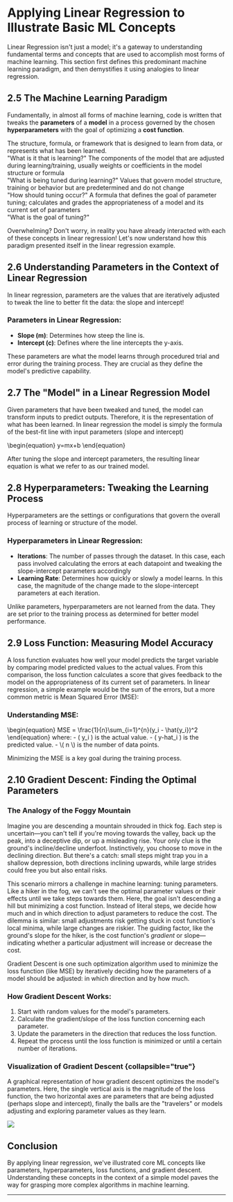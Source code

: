 # Applying Linear Regression to Illustrate Basic ML Concepts

Linear Regression isn't just a model; it's a gateway to understanding fundamental terms and concepts that are used to accomplish most forms of machine learning. This section first defines this predominant machine learning paradigm, and then demystifies it using analogies to linear regression.

## 2.5 The Machine Learning Paradigm

Fundamentally, in almost all forms of machine learning, code is written that tweaks the <b>parameters</b> of a <b>model</b> in a process governed by the chosen <b>hyperparameters</b> with the goal of optimizing a <b>cost function</b>.

<deflist style="medium">
    <def title="Model">
        The structure, formula, or framework that is designed to learn from data, or represents what has been learned.
        <br/><format style="italic">"What is it that is learning?"</format>
    </def>
    <def title="Parameters">
        The components of the model that are adjusted during learning/training, usually weights or coefficients in the model structure or formula
        <br/><format style="italic">"What is being tuned during learning?"</format>
    </def>
    <def title="Hyperparameters">
        Values that govern model structure, training or behavior but are predetermined and do not change
        <br/><format style="italic">"How should tuning occur?"</format>
    </def>
    <def title="Cost Function">
        A formula that defines the goal of parameter tuning; calculates and grades the appropriateness of a model and its current set of parameters
        <br/><format style="italic">"What is the goal of tuning?"</format>
    </def>
</deflist>

Overwhelming? Don't worry, in reality you have already interacted with each of these concepts in linear regression! Let's now understand how this paradigm presented itself in the linear regression example.

## 2.6 Understanding Parameters in the Context of Linear Regression

In linear regression, parameters are the values that are iteratively adjusted to tweak the line to better fit the data: the slope and intercept!

### Parameters in Linear Regression:
- **Slope (m)**: Determines how steep the line is.
- **Intercept (c)**: Defines where the line intercepts the y-axis.

These parameters are what the model learns through procedured trial and error during the training process. They are crucial as they define the model's predictive capability.

## 2.7 The "Model" in a Linear Regression Model

Given parameters that have been tweaked and tuned, the model can transform inputs to predict outputs. Therefore, it is the representation of what has been learned. In linear regression the model is simply the formula of the best-fit line with input parameters (slope and intercept)

<code-block lang="tex">
\begin{equation}
y=mx+b
\end{equation}
</code-block>

After tuning the slope and intercept parameters, the resulting linear equation is what we refer to as our trained model.

## 2.8 Hyperparameters: Tweaking the Learning Process

Hyperparameters are the settings or configurations that govern the overall process of learning or structure of the model.

### Hyperparameters in Linear Regression:
- **Iterations**: The number of passes through the dataset. In this case, each pass involved calculating the errors at each datapoint and tweaking the slope-intercept parameters accordingly
- **Learning Rate**: Determines how quickly or slowly a model learns. In this case, the magnitude of the change made to the slope-intercept parameters at each iteration.


Unlike parameters, hyperparameters are not learned from the data. They are set prior to the training process as determined for better model performance.

## 2.9 Loss Function: Measuring Model Accuracy

A loss function evaluates how well your model predicts the target variable by comparing model predicted values to the actual values. From this comparison, the loss function calculates a score that gives feedback to the model on the appropriateness of its current set of parameters. In linear regression, a simple example would be the sum of the errors, but a more common metric is Mean Squared Error (MSE):

### Understanding MSE:
<code-block lang="tex">
    \begin{equation}
    MSE = \frac{1}{n}\sum_{i=1}^{n}(y_i - \hat{y_i})^2 
    \end{equation}
</code-block>
where:
- ( y_i ) is the actual value.
- ( y-hat_i ) is the predicted value.
- \( n \) is the number of data points.

Minimizing the MSE is a key goal during the training process.

## 2.10 Gradient Descent: Finding the Optimal Parameters

### The Analogy of the Foggy Mountain

Imagine you are descending a mountain shrouded in thick fog. Each step is uncertain—you can't tell if you're moving towards the valley, back up the peak, into a deceptive dip, or up a misleading rise. Your only clue is the ground's incline/decline underfoot. Instinctively, you choose to move in the declining direction. But there's a catch: small steps might trap you in a shallow depression, both directions inclining upwards, while large strides could free you but also entail risks.

This scenario mirrors a challenge in machine learning: tuning parameters. Like a hiker in the fog, we can't see the optimal parameter values or their effects until we take steps towards them. Here, the goal isn't descending a hill but minimizing a cost function. Instead of literal steps, we decide how much and in which direction to adjust parameters to reduce the cost. The dilemma is similar: small adjustments risk getting stuck in cost function's local minima, while large changes are riskier. The guiding factor, like the ground's slope for the hiker, is the cost function's <i>gradient</i> or slope—indicating whether a particular adjustment will increase or decrease the cost.

Gradient Descent is one such optimization algorithm used to minimize the loss function (like MSE) by iteratively deciding how the parameters of a model should be adjusted: in which direction and by how much.

### How Gradient Descent Works:
1. Start with random values for the model's parameters.
2. Calculate the gradient/slope of the loss function concerning each parameter.
3. Update the parameters in the direction that reduces the loss function.
4. Repeat the process until the loss function is minimized or until a certain number of iterations.

### Visualization of Gradient Descent {collapsible="true"}
A graphical representation of how gradient descent optimizes the model's parameters. Here, the single vertical axis is the magnitude of the loss function, the two horizontal axes are parameters that are being adjusted (perhaps slope and intercept), finally the balls are the "travelers" or models adjusting and exploring parameter values as they learn.

<img src="gradient.gif"/>

## Conclusion

By applying linear regression, we've illustrated core ML concepts like parameters, hyperparameters, loss functions, and gradient descent. Understanding these concepts in the context of a simple model paves the way for grasping more complex algorithms in machine learning.

---